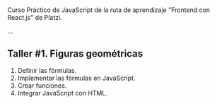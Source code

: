 #

Curso Práctico de JavaScript de la ruta de aprendizaje "Frontend con React.js" de Platzi.

...

## Taller #1. Figuras geométricas

1. Definir las fórmulas.
2. Implementar las fórmulas en JavaScript.
3. Crear funciones.
4. Integrar JavaScript con HTML.
